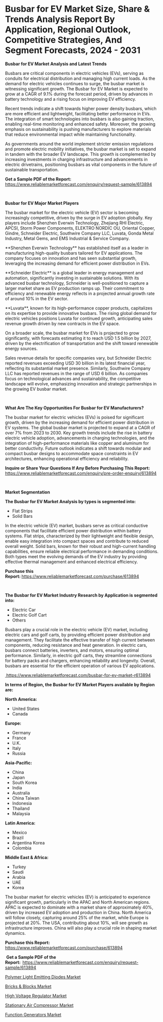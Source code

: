 <p><h1>Busbar for EV Market Size, Share & Trends Analysis Report By Application, Regional Outlook, Competitive Strategies, And Segment Forecasts, 2024 - 2031</h1></p><p><strong>Busbar for EV Market Analysis and Latest Trends</strong></p>
<p><p>Busbars are critical components in electric vehicles (EVs), serving as conduits for electrical distribution and managing high current loads. As the demand for electric vehicles continues to surge, the busbar market is witnessing significant growth. The Busbar for EV Market is expected to grow at a CAGR of 9.1% during the forecast period, driven by advances in battery technology and a rising focus on improving EV efficiency. </p><p>Recent trends indicate a shift towards higher power density busbars, which are more efficient and lightweight, facilitating better performance in EVs. The integration of smart technologies into busbars is also gaining traction, enabling real-time monitoring and enhanced safety. Moreover, the growing emphasis on sustainability is pushing manufacturers to explore materials that reduce environmental impact while maintaining functionality. </p><p>As governments around the world implement stricter emission regulations and promote electric mobility initiatives, the busbar market is set to expand in tandem with the broader EV landscape. This growth is complemented by increasing investments in charging infrastructure and advancements in electric drivetrains, positioning busbars as vital components in the future of sustainable transportation.</p></p>
<p><strong>Get a Sample PDF of the Report:&nbsp;</strong> <a href="https://www.reliablemarketforecast.com/enquiry/request-sample/613894?utm_campaign=1108&utm_medium=2&utm_source=Github&utm_content=ia&utm_term=03102024&utm_id=busbar-for-ev">https://www.reliablemarketforecast.com/enquiry/request-sample/613894</a></p>
<p>&nbsp;</p>
<p><strong>Busbar for EV Major Market Players</strong></p>
<p><p>The busbar market for the electric vehicle (EV) sector is becoming increasingly competitive, driven by the surge in EV adoption globally. Key players include Shenzhen Everwin Technology, Zhejiang RHI Electric, APCSI, Storm Power Components, ELEKTRO NORDIC OU, Oriental Copper, Gindre, Schneider Electric, Southwire Company LLC, Luvata, Gonda Metal Industry, Metal Gems, and EMS Industrial & Service Company.</p><p>**Shenzhen Everwin Technology** has established itself as a leader in manufacturing high-quality busbars tailored for EV applications. The company focuses on innovation and has seen substantial growth, leveraging the increasing demand for efficient power distribution in EVs. </p><p>**Schneider Electric** is a global leader in energy management and automation, significantly investing in sustainable solutions. With its advanced busbar technology, Schneider is well-positioned to capture a larger market share as EV production ramps up. Their commitment to efficiency and renewable energy reflects in a projected annual growth rate of around 10% in the EV sector.</p><p>**Luvata**, known for its high-performance copper products, capitalizes on its expertise to provide innovative busbars. The rising global demand for electric vehicles positions Luvata for continued growth, anticipating sales revenue growth driven by new contracts in the EV space.</p><p>On a broader scale, the busbar market for EVs is projected to grow significantly, with forecasts estimating it to reach USD 1.5 billion by 2027, driven by the electrification of transportation and the shift toward renewable energy sources.</p><p>Sales revenue details for specific companies vary, but Schneider Electric reported revenues exceeding USD 30 billion in its latest financial year, reflecting its substantial market presence. Similarly, Southwire Company LLC has reported revenues in the range of USD 6 billion. As companies focus on technological advances and sustainability, the competitive landscape will evolve, emphasizing innovation and strategic partnerships in the growing EV busbar market.</p></p>
<p>&nbsp;</p>
<p><strong>What Are The Key Opportunities For Busbar for EV Manufacturers?</strong></p>
<p><p>The busbar market for electric vehicles (EVs) is poised for significant growth, driven by the increasing demand for efficient power distribution in EV systems. The global busbar market is projected to expand at a CAGR of over 7% from 2023 to 2030. Key growth trends include the rise in battery electric vehicle adoption, advancements in charging technologies, and the integration of high-performance materials like copper and aluminum for better conductivity. Future outlook indicates a shift towards modular and compact busbar designs to accommodate space constraints in EV architectures, enhancing operational efficiency and reliability.</p></p>
<p><strong>Inquire or Share Your Questions If Any Before Purchasing This Report:</strong> <a href="https://www.reliablemarketforecast.com/enquiry/pre-order-enquiry/613894?utm_campaign=1108&utm_medium=2&utm_source=Github&utm_content=ia&utm_term=03102024&utm_id=busbar-for-ev">https://www.reliablemarketforecast.com/enquiry/pre-order-enquiry/613894</a></p>
<p>&nbsp;</p>
<p><strong>Market Segmentation</strong></p>
<p><strong>The Busbar for EV Market Analysis by types is segmented into:</strong></p>
<p><ul><li>Flat Strips</li><li>Solid Bars</li></ul></p>
<p><p>In the electric vehicle (EV) market, busbars serve as critical conductive components that facilitate efficient power distribution within battery systems. Flat strips, characterized by their lightweight and flexible design, enable easy integration into compact spaces and contribute to reduced overall weight. Solid bars, known for their robust and high-current handling capabilities, ensure reliable electrical performance in demanding conditions. Both types meet the evolving demands of the EV industry by providing effective thermal management and enhanced electrical efficiency.</p></p>
<p><strong>Purchase this Report:&nbsp;</strong><a href="https://www.reliablemarketforecast.com/purchase/613894?utm_campaign=1108&utm_medium=2&utm_source=Github&utm_content=ia&utm_term=03102024&utm_id=busbar-for-ev">https://www.reliablemarketforecast.com/purchase/613894</a></p>
<p>&nbsp;</p>
<p><strong>The Busbar for EV Market Industry Research by Application is segmented into:</strong></p>
<p><ul><li>Electric Car</li><li>Electric Golf Cart</li><li>Others</li></ul></p>
<p><p>Busbars play a crucial role in the electric vehicle (EV) market, including electric cars and golf carts, by providing efficient power distribution and management. They facilitate the effective transfer of high current between components, reducing resistance and heat generation. In electric cars, busbars connect batteries, inverters, and motors, ensuring optimal performance. Similarly, in electric golf carts, they streamline connections for battery packs and chargers, enhancing reliability and longevity. Overall, busbars are essential for the efficient operation of various EV applications.</p></p>
<p><a href="https://www.reliablemarketforecast.com/busbar-for-ev-market-r613894?utm_campaign=1108&utm_medium=2&utm_source=Github&utm_content=ia&utm_term=03102024&utm_id=busbar-for-ev">&nbsp;https://www.reliablemarketforecast.com/busbar-for-ev-market-r613894</a></p>
<p><strong>In terms of Region, the Busbar for EV Market Players available by Region are:</strong></p>
<p>
    <p> <strong> North America: </strong>
        <ul>
            <li>United States</li>
            <li>Canada</li>
        </ul>
        </p> 
    <p> <strong> Europe: </strong>
        <ul>
            <li>Germany</li>
            <li>France</li>
            <li>U.K.</li>
            <li>Italy</li>
            <li>Russia</li>
        </ul>
        </p> 
    <p> <strong> Asia-Pacific: </strong>
        <ul>
            <li>China</li>
            <li>Japan</li>
            <li>South Korea</li>
            <li>India</li>
            <li>Australia</li>
            <li>China Taiwan</li>
            <li>Indonesia</li>
            <li>Thailand</li>
            <li>Malaysia</li>
        </ul>
        </p> 
    <p> <strong> Latin America: </strong>
        <ul>
            <li>Mexico</li>
            <li>Brazil</li>
            <li>Argentina Korea</li>
            <li>Colombia</li>
        </ul>
        </p> 
    <p> <strong> Middle East & Africa: </strong>
        <ul>
            <li>Turkey</li>
            <li>Saudi</li>
            <li>Arabia</li>
            <li>UAE</li>
            <li>Korea</li>
        </ul>
    </p>
    </p>
<p><p>The busbar market for electric vehicles (EV) is anticipated to experience significant growth, particularly in the APAC and North American regions. APAC is expected to dominate with a market share of approximately 40%, driven by increased EV adoption and production in China. North America will follow closely, capturing around 25% of the market, while Europe is projected at 20%. The USA, contributing about 10%, will see growth as infrastructure improves. China will also play a crucial role in shaping market dynamics.</p></p>
<p><strong>Purchase this Report: </strong><a href="https://www.reliablemarketforecast.com/purchase/613894?utm_campaign=1108&utm_medium=2&utm_source=Github&utm_content=ia&utm_term=03102024&utm_id=busbar-for-ev">https://www.reliablemarketforecast.com/purchase/613894</a></p>
<p>&nbsp;<strong>Get a Sample PDF of the Report:&nbsp;&nbsp;</strong><a href="https://www.reliablemarketforecast.com/enquiry/request-sample/613894?utm_campaign=1108&utm_medium=2&utm_source=Github&utm_content=ia&utm_term=03102024&utm_id=busbar-for-ev">https://www.reliablemarketforecast.com/enquiry/request-sample/613894</a></p>
<p><strong></strong></p>
<p><p><a href="https://www.linkedin.com/pulse/what-driving-global-polymer-light-emitting-diodes-market-dive-euxve?trackingId=dhcqczREQUSpckdLiCHfXw%3D%3D&utm_campaign=1108&utm_medium=2&utm_source=Github&utm_content=ia&utm_term=03102024&utm_id=busbar-for-ev">Polymer Light Emitting Diodes Market</a></p><p><a href="https://www.linkedin.com/pulse/bricks-blocks-market-investigation-industry-evolution-forecast-vaf0c?utm_campaign=1108&utm_medium=2&utm_source=Github&utm_content=ia&utm_term=03102024&utm_id=busbar-for-ev">Bricks & Blocks Market</a></p><p><a href="https://www.linkedin.com/pulse/future-innovation-global-high-voltage-regulator-market-growth-ltvzf?utm_campaign=1108&utm_medium=2&utm_source=Github&utm_content=ia&utm_term=03102024&utm_id=busbar-for-ev">High Voltage Regulator Market</a></p><p><a href="https://www.linkedin.com/pulse/global-stationary-air-compressor-market-exploring-share-trends-wor9e?trackingId=JtwHTcF8SnCxdYTdrb2XhQ%3D%3D&utm_campaign=1108&utm_medium=2&utm_source=Github&utm_content=ia&utm_term=03102024&utm_id=busbar-for-ev">Stationary Air Compressor Market</a></p><p><a href="https://www.linkedin.com/pulse/charting-future-comprehensive-analysis-global-function-generators-k4klf?utm_campaign=1108&utm_medium=2&utm_source=Github&utm_content=ia&utm_term=03102024&utm_id=busbar-for-ev">Function Generators Market</a></p></p>